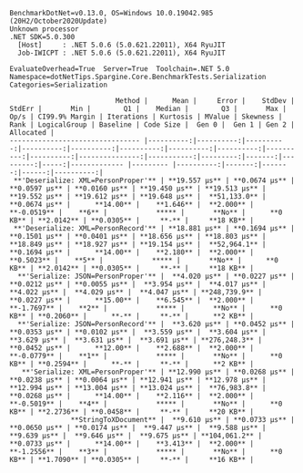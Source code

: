 
    BenchmarkDotNet=v0.13.0, OS=Windows 10.0.19042.985 (20H2/October2020Update)
    Unknown processor
    .NET SDK=5.0.300
      [Host]     : .NET 5.0.6 (5.0.621.22011), X64 RyuJIT
      Job-IWICPT : .NET 5.0.6 (5.0.621.22011), X64 RyuJIT

    EvaluateOverhead=True  Server=True  Toolchain=.NET 5.0  
    Namespace=dotNetTips.Spargine.Core.BenchmarkTests.Serialization  Categories=Serialization  

                              Method |      Mean |     Error |    StdDev |    StdErr |       Min |        Q1 |    Median |        Q3 |       Max |      Op/s | CI99.9% Margin | Iterations | Kurtosis | MValue | Skewness | Rank | LogicalGroup | Baseline | Code Size |  Gen 0 |  Gen 1 | Gen 2 | Allocated |
    -------------------------------- |----------:|----------:|----------:|----------:|----------:|----------:|----------:|----------:|----------:|----------:|---------------:|-----------:|---------:|-------:|---------:|-----:|------------- |--------- |----------:|-------:|-------:|------:|----------:|
     **'Deserialize: XML=PersonProper'** | **19.557 μs** | **0.0674 μs** | **0.0597 μs** | **0.0160 μs** | **19.450 μs** | **19.513 μs** | **19.552 μs** | **19.612 μs** | **19.648 μs** |  **51,133.0** |      **0.0674 μs** |      **14.00** |    **1.646** |  **2.000** |  **-0.0519** |    **6** |            ***** |       **No** |      **0 KB** | **2.0142** | **0.0305** |     **-** |     **18 KB** |
     **'Deserialize: XML=PersonRecord'** | **18.881 μs** | **0.1694 μs** | **0.1501 μs** | **0.0401 μs** | **18.656 μs** | **18.803 μs** | **18.849 μs** | **18.927 μs** | **19.154 μs** |  **52,964.1** |      **0.1694 μs** |      **14.00** |    **2.180** |  **2.000** |   **0.5023** |    **5** |            ***** |       **No** |      **0 KB** | **2.0142** | **0.0305** |     **-** |     **18 KB** |
      **'Serialize: JSON=PersonProper'** |  **4.020 μs** | **0.0227 μs** | **0.0212 μs** | **0.0055 μs** |  **3.954 μs** |  **4.017 μs** |  **4.022 μs** |  **4.029 μs** |  **4.047 μs** | **248,739.9** |      **0.0227 μs** |      **15.00** |    **6.545** |  **2.000** |  **-1.7697** |    **2** |            ***** |       **No** |      **0 KB** | **0.2060** |      **-** |     **-** |      **2 KB** |
      **'Serialize: JSON=PersonRecord'** |  **3.620 μs** | **0.0452 μs** | **0.0353 μs** | **0.0102 μs** |  **3.559 μs** |  **3.604 μs** |  **3.629 μs** |  **3.631 μs** |  **3.691 μs** | **276,248.3** |      **0.0452 μs** |      **12.00** |    **2.688** |  **2.000** |  **-0.0779** |    **1** |            ***** |       **No** |      **0 KB** | **0.2594** |      **-** |     **-** |      **2 KB** |
       **'Serialize: XML=PersonProper'** | **12.990 μs** | **0.0268 μs** | **0.0238 μs** | **0.0064 μs** | **12.941 μs** | **12.978 μs** | **12.994 μs** | **13.004 μs** | **13.024 μs** |  **76,983.8** |      **0.0268 μs** |      **14.00** |    **2.116** |  **2.000** |  **-0.5019** |    **4** |            ***** |       **No** |      **0 KB** | **2.2736** | **0.0458** |     **-** |     **20 KB** |
                   **StringToXDocument** |  **9.610 μs** | **0.0733 μs** | **0.0650 μs** | **0.0174 μs** |  **9.447 μs** |  **9.588 μs** |  **9.639 μs** |  **9.646 μs** |  **9.675 μs** | **104,061.2** |      **0.0733 μs** |      **14.00** |    **3.413** |  **2.000** |  **-1.2556** |    **3** |            ***** |       **No** |      **0 KB** | **1.7090** | **0.0305** |     **-** |     **16 KB** |
